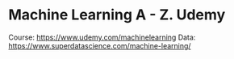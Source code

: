 
# Machine Learning A - Z. Udemy

Course: https://www.udemy.com/machinelearning
Data:   https://www.superdatascience.com/machine-learning/
